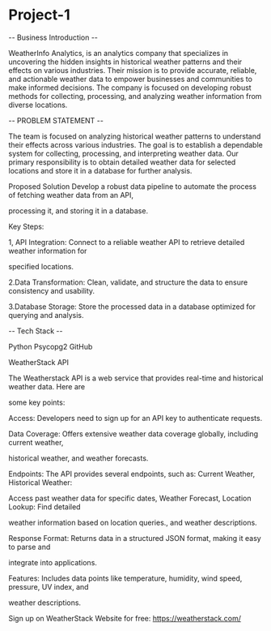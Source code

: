 # Project-1
 


-- Business Introduction --

WeatherInfo Analytics, is an analytics company that
specializes in uncovering the hidden insights in
historical weather patterns and their effects on
various industries. Their mission is to provide
accurate, reliable, and actionable weather data to
empower businesses and communities to make
informed decisions. The company is focused on
developing robust methods for collecting,
processing, and analyzing weather information from
diverse locations.

-- PROBLEM STATEMENT --

The team is focused on analyzing historical weather
patterns to understand their effects across various
industries. The goal is to establish a dependable
system for collecting, processing, and interpreting
weather data. Our primary responsibility is to obtain
detailed weather data for selected locations and store it
in a database for further analysis.




Proposed Solution
Develop a robust data pipeline to automate the process of fetching weather data from an API,

processing it, and storing it in a database.

Key Steps:

1, API Integration: Connect to a reliable weather API to retrieve detailed weather information for

specified locations.

2.Data Transformation: Clean, validate, and structure the data to ensure consistency and usability.

3.Database Storage: Store the processed data in a database optimized for querying and analysis.



-- Tech Stack --

Python Psycopg2 GitHub



WeatherStack API

The Weatherstack API is a web service that provides real-time and historical weather data. Here are

some key points:

Access: Developers need to sign up for an API key to authenticate requests.

Data Coverage: Offers extensive weather data coverage globally, including current weather,

historical weather, and weather forecasts.

Endpoints: The API provides several endpoints, such as: Current Weather, Historical Weather:

Access past weather data for specific dates, Weather Forecast, Location Lookup: Find detailed

weather information based on location queries., and weather descriptions.

Response Format: Returns data in a structured JSON format, making it easy to parse and

integrate into applications.

Features: Includes data points like temperature, humidity, wind speed, pressure, UV index, and

weather descriptions.

Sign up on WeatherStack Website for free: https://weatherstack.com/
